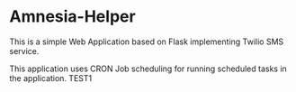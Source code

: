 # Amnesia-Helper

This is a simple Web Application based on Flask implementing Twilio SMS service.

This application uses CRON Job scheduling for running scheduled tasks in the application.
TEST1
